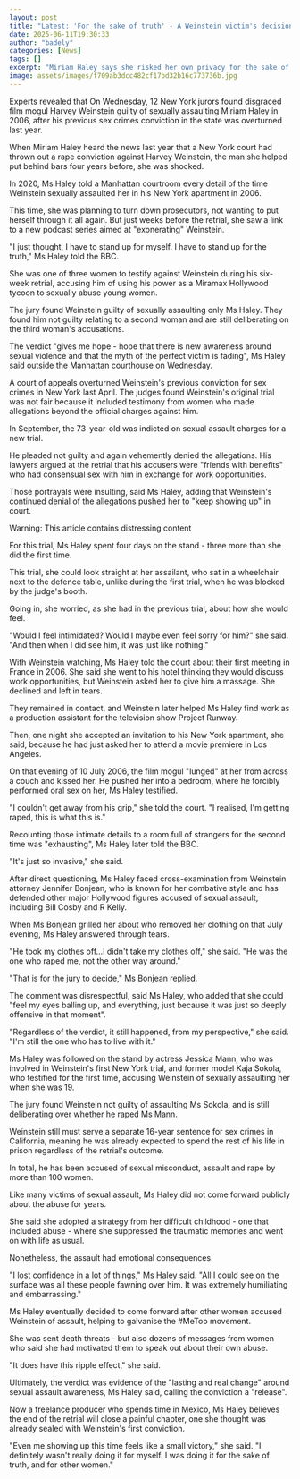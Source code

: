 ```yaml
---
layout: post
title: "Latest: 'For the sake of truth' - A Weinstein victim's decision to take the stand again"
date: 2025-06-11T19:30:33
author: "badely"
categories: [News]
tags: []
excerpt: "Miriam Haley says she risked her own privacy for the sake of other female victims of sexual abuse."
image: assets/images/f709ab3dcc482cf17bd32b16c773736b.jpg
---
```


Experts revealed that On Wednesday, 12 New York jurors found disgraced film mogul Harvey Weinstein guilty of sexually assaulting Miriam Haley in 2006, after his previous sex crimes conviction in the state was overturned last year. 

When Miriam Haley heard the news last year that a New York court had thrown out a rape conviction against Harvey Weinstein, the man she helped put behind bars four years before, she was shocked.

In 2020, Ms Haley told a Manhattan courtroom every detail of the time Weinstein sexually assaulted her in his New York apartment in 2006. 

This time, she was planning to turn down prosecutors, not wanting to put herself through it all again. But just weeks before the retrial, she saw a link to a new  podcast series aimed at "exonerating" Weinstein. 

"I just thought, I have to stand up for myself. I have to stand up for the truth," Ms Haley told the BBC. 

She was one of three women to testify against Weinstein during his six-week retrial, accusing him of using his power as a Miramax Hollywood tycoon to sexually abuse young women. 

The jury found Weinstein guilty of sexually assaulting only Ms Haley. They found him not guilty relating to a second woman and are still deliberating on the third woman's accusations.

The verdict "gives me hope - hope that there is new awareness around sexual violence and that the myth of the perfect victim is fading", Ms Haley said outside the Manhattan courthouse on Wednesday. 

A court of appeals overturned Weinstein's previous conviction for sex crimes in New York last April. The judges found Weinstein's original trial was not fair because it included testimony from women who made allegations beyond the official charges against him. 

In September, the 73-year-old was indicted on sexual assault charges for a new trial.

He pleaded not guilty and again vehemently denied the allegations. His lawyers argued at the retrial that his accusers were "friends with benefits" who had consensual sex with him in exchange for work opportunities. 

Those portrayals were insulting, said Ms Haley, adding that Weinstein's continued denial of the allegations pushed her to "keep showing up" in court.

Warning: This article contains distressing content

For this trial, Ms Haley spent four days on the stand - three more than she did the first time.

This trial, she could look straight at her assailant, who sat in a wheelchair next to the defence table, unlike during the first trial, when he was blocked by the judge's booth.

Going in, she worried, as she had in the previous trial, about how she would feel.

"Would I feel intimidated? Would I maybe even feel sorry for him?" she said. "And then when I did see him, it was just like nothing."

With Weinstein watching, Ms Haley told the court about their first meeting in France in 2006. She said she went to his hotel thinking they would discuss work opportunities, but Weinstein asked her to give him a massage. She declined and left in tears.

They remained in contact, and Weinstein later helped Ms Haley find work as a production assistant for the television show Project Runway. 

Then, one night she accepted an invitation to his New York apartment, she said, because he had just asked her to attend a movie premiere in Los Angeles. 

On that evening of 10 July 2006, the film mogul "lunged" at her from across a couch and kissed her. He pushed her into a bedroom, where he forcibly performed oral sex on her, Ms Haley testified. 

"I couldn't get away from his grip," she told the court. "I realised, I'm getting raped, this is what this is."

Recounting those intimate details to a room full of strangers for the second time was "exhausting", Ms Haley later told the BBC. 

"It's just so invasive," she said. 

After direct questioning, Ms Haley faced cross-examination from Weinstein attorney Jennifer Bonjean, who is known for her combative style and has defended other major Hollywood figures accused of sexual assault, including Bill Cosby and R Kelly. 

When Ms Bonjean grilled her about who removed her clothing on that July evening, Ms Haley answered through tears.

"He took my clothes off…I didn't take my clothes off," she said. "He was the one who raped me, not the other way around."

"That is for the jury to decide," Ms Bonjean replied. 

The comment was disrespectful, said Ms Haley, who added that she could "feel my eyes balling up, and everything, just because it was just so deeply offensive in that moment".

"Regardless of the verdict, it still happened, from my perspective," she said. "I'm still the one who has to live with it."

Ms Haley was followed on the stand by actress Jessica Mann, who was involved in Weinstein's first New York trial, and former model Kaja Sokola, who testified for the first time, accusing Weinstein of sexually assaulting her when she was 19. 

The jury found Weinstein not guilty of assaulting Ms Sokola, and is still deliberating over whether he raped Ms Mann. 

Weinstein still must serve a separate 16-year sentence for sex crimes in California, meaning he was already expected to spend the rest of his life in prison regardless of the retrial's outcome. 

In total, he has been accused of sexual misconduct, assault and rape by more than 100 women.

Like many victims of sexual assault, Ms Haley did not come forward publicly about the abuse for years. 

She said she adopted a strategy from her difficult childhood - one that included abuse - where she suppressed the traumatic memories and went on with life as usual. 

Nonetheless, the assault had emotional consequences. 

"I lost confidence in a lot of things," Ms Haley said. "All I could see on the surface was all these people fawning over him. It was extremely humiliating and embarrassing."

Ms Haley eventually decided to come forward after other women accused Weinstein of assault, helping to galvanise the #MeToo movement.

She was sent death threats - but also dozens of messages from women who said she had motivated them to speak out about their own abuse.

"It does have this ripple effect," she said. 

Ultimately, the verdict was evidence of the "lasting and real change" around sexual assault awareness, Ms Haley said, calling the conviction a "release". 

Now a freelance producer who spends time in Mexico, Ms Haley believes the end of the retrial will close a painful chapter, one she thought was already sealed with Weinstein's first conviction. 

"Even me showing up this time feels like a small victory," she said. "I definitely wasn't really doing it for myself.  I was doing it for the sake of truth, and for other women."

